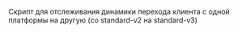 Скрипт для отслеживания динамики перехода клиента с одной платформы на другую (со standard-v2 на standard-v3)
